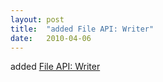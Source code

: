 ```yaml
---
layout: post
title:  "added File API: Writer"
date:   2010-04-06
---
```


added [File API: Writer](http://dret.typepad.com/dretblog/2010/04/html5-file-writer-api.html)

